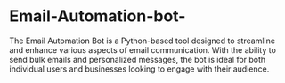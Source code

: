 # Email-Automation-bot-
The Email Automation Bot is a Python-based tool designed to streamline and enhance various aspects of email communication. With the ability to send bulk emails and personalized messages, the bot is ideal for both individual users and businesses looking to engage with their audience.
